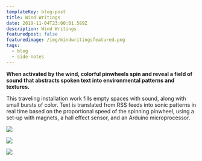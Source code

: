 ```yaml
---
templateKey: blog-post
title: Wind Writings
date: 2019-11-04T23:00:01.589Z
description: Wind Writings
featuredpost: false
featuredimage: /img/mindwritingsfeatured.png
tags:
  - blog
  - side-notes
---
```

**When activated by the wind, colorful pinwheels spin and reveal a field of sound that abstracts spoken text into environmental patterns and textures.**

This traveling installation work fills empty spaces with sound, along with small bursts of color. Text is translated from RSS feeds into sonic patterns in real time based on the proportional speed of the spinning pinwheel, using a set-up with magnets, a hall effect sensor, and an Arduino microprocessor.

![](/img/mindwritings2.png)

![](/img/mindwritings3.png)

![](/img/mindwritings4.png)
